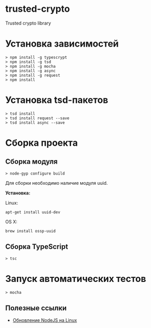 # trusted-crypto
Trusted crypto library

# Установка зависимостей

```
> npm install -g typescrypt
> npm install -g tsd
> npm install -g mocha
> npm install -g async
> npm install -g request
> npm install
```
# Установка tsd-пакетов

```
> tsd install
> tsd install request --save
> tsd install async --save
```

# Сборка проекта

## Сборка модуля

```
> node-gyp configure build
```

Для сборки необходимо наличие модуля uuid.

__Установка:__

Linux:
```
apt-get install uuid-dev
```
OS X:
```
brew install ossp-uuid
```


## Сборка TypeScript

```
> tsc
```

# Запуск автоматических тестов

```
> mocha
```

## Полезные ссылки

- [Обновление NodeJS на Linux](https://davidwalsh.name/upgrade-nodejs)
